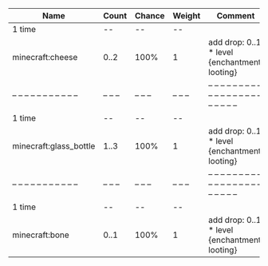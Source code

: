 | Name                   | Count | Chance | Weight | Comment                                       |
| ---------------------- | ----- | ------ | ------ | --------------------------------------------- |
| 1 time                 |    -- |     -- |     -- |                                               |
| minecraft:cheese       |  0..2 |   100% |      1 | add drop: 0..1 * level {enchantment: looting} |
| – – – – – – – – – – –  | – – – | – – –  | – – –  | – – – – – – – – – – – – – – – – – – – – – – – |
| 1 time                 |    -- |     -- |     -- |                                               |
| minecraft:glass_bottle |  1..3 |   100% |      1 | add drop: 0..1 * level {enchantment: looting} |
| – – – – – – – – – – –  | – – – | – – –  | – – –  | – – – – – – – – – – – – – – – – – – – – – – – |
| 1 time                 |    -- |     -- |     -- |                                               |
| minecraft:bone         |  0..1 |   100% |      1 | add drop: 0..1 * level {enchantment: looting} |